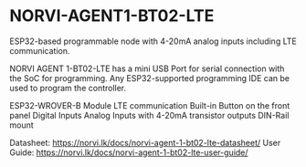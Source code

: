# NORVI-AGENT1-BT02-LTE
ESP32-based programmable node with 4-20mA analog inputs including LTE communication.

NORVI AGENT 1-BT02-LTE has a mini USB Port for serial connection with the SoC for programming. 
Any ESP32-supported programming IDE can be used to program the controller.

ESP32-WROVER-B Module
LTE communication
Built-in Button on the front panel
Digital Inputs
Analog Inputs with 4-20mA
transistor outputs
DIN-Rail mount

Datasheet:   https://norvi.lk/docs/norvi-agent-1-bt02-lte-datasheet/
User Guide:  https://norvi.lk/docs/norvi-agent-1-bt02-lte-user-guide/
